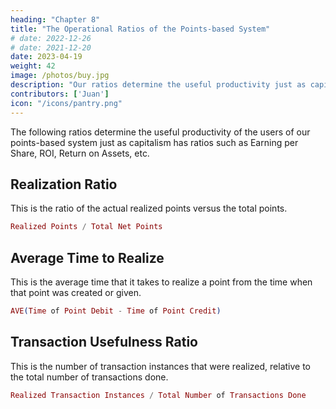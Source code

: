 ```yaml
---
heading: "Chapter 8"
title: "The Operational Ratios of the Points-based System"
# date: 2022-12-26
# date: 2021-12-20
date: 2023-04-19
weight: 42
image: /photos/buy.jpg
description: "Our ratios determine the useful productivity just as capitalism has ratios such as Earning per Share, ROI, Return on Assets, etc."
contributors: ['Juan']
icon: "/icons/pantry.png"
---
```



<!-- For the past few months, we have been testing the operations of our proposed points-based economic system.  -->


The following ratios determine the useful productivity of the users of our points-based system just as capitalism has ratios such as Earning per Share, ROI, Return on Assets, etc. 

## Realization Ratio

This is the ratio of the actual realized points versus the total points. 

```elixir
Realized Points / Total Net Points 
```

## Average Time to Realize  

This is the average time that it takes to realize a point from the time when that point was created or given. 

```elixir
AVE(Time of Point Debit - Time of Point Credit) 
```

## Transaction Usefulness Ratio  

This is the number of transaction instances that were realized, relative to the total number of transactions done. 


```elixir
Realized Transaction Instances / Total Number of Transactions Done 
```

